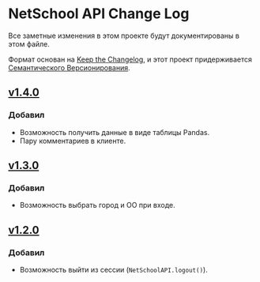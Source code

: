 # NetSchool API Change Log

Все заметные изменения в этом проекте будут документированы в этом файле.

Формат основан на [Keep the Changelog](http://keepachangelog.com/), и этот проект придерживается [Семантического Версионирования](http://semver.org/).

## [v1.4.0]
### Добавил
  - Возможность получить данные в виде таблицы Pandas.
  - Пару комментариев в клиенте.

## [v1.3.0]
### Добавил
  - Возможность выбрать город и ОО при входе.

## [v1.2.0]
### Добавил
  - Возможность выйти из сессии (`NetSchoolAPI.logout()`).


[v1.4.0]: https://github.com/nm17/netschoolapi/releases/tag/v1.3.0
[v1.3.0]: https://github.com/nm17/netschoolapi/releases/tag/v1.3.0
[v1.2.0]: https://github.com/nm17/netschoolapi/releases/tag/v1.2.0
